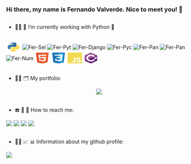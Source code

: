 ### Hi there, my name is Fernando Valverde. Nice to meet you! 🤝

##

- 🧑‍💻 💼 I’m currently working with Python 🐍

<div style="display: inline_block"><br>
  <img align="center" alt="Fer-Python" height="30" width="40" src="https://raw.githubusercontent.com/devicons/devicon/master/icons/python/python-original.svg">
  <img align="center" alt="Fer-Sel" height="30" width="40" src="https://cdn.jsdelivr.net/gh/devicons/devicon/icons/selenium/selenium-original.svg" />
  <img align="center" alt="Fer-Pyt" height="30" width="40"  src="https://cdn.jsdelivr.net/gh/devicons/devicon/icons/pytest/pytest-original-wordmark.svg" />
  <img align="center" alt="Fer-Django" height="30" width="40" src="https://cdn.jsdelivr.net/gh/devicons/devicon/icons/django/django-plain-wordmark.svg"/>
  <img align="center" alt="Fer-Pyc" height="30" width="40"   src="https://cdn.jsdelivr.net/gh/devicons/devicon/icons/pycharm/pycharm-original.svg" />
  <img align="center" alt="Fer-Pan" height="30" width="40"  src="https://cdn.jsdelivr.net/gh/devicons/devicon/icons/pandas/pandas-original.svg" />
  <img align="center" alt="Fer-Pan" height="30" width="40"   src="https://cdn.jsdelivr.net/gh/devicons/devicon/icons/jupyter/jupyter-original-wordmark.svg" />
  <img align="center" alt="Fer-Num" height="30" width="40"   src="https://cdn.jsdelivr.net/gh/devicons/devicon/icons/numpy/numpy-original.svg" />
  <img align="center" alt="Fer-HTML" height="30" width="40" src="https://raw.githubusercontent.com/devicons/devicon/master/icons/html5/html5-original.svg">
  <img align="center" alt="Fer-CSS" height="30" width="40" src="https://raw.githubusercontent.com/devicons/devicon/master/icons/css3/css3-original.svg">
  <img align="center" alt="Fer-Js" height="30" width="40" src="https://raw.githubusercontent.com/devicons/devicon/master/icons/javascript/javascript-plain.svg">
  <img align="center" alt="Fer-Csharp" height="30" width="40" src="https://raw.githubusercontent.com/devicons/devicon/master/icons/csharp/csharp-original.svg">
</div>

##

- 👨‍💻 🗂️ My portfolio:

<div align="center">
<a href="https://phernando82.github.io/portfolio/index-es.html" target="_blank"><img src="https://img.shields.io/badge/website-000000?style=for-the-badge&logo=About.me&logoColor=white" target="_blank"></a>
</div>

##

- ☎️ 📱 📧 How to reach me: 

<div> 
  <a href="https://api.whatsapp.com/send?phone=+351920440669&text=Hola!%20%20Fernando" target="_blank"><img src="https://img.shields.io/badge/WhatsApp-25D366?style=for-the-badge&logo=whatsapp&logoColor=white" target="_blank"></a>
 <a href="https://discordapp.com/users/Phernando#7183" target="_blank"><img src="https://img.shields.io/badge/Discord-7289DA?style=for-the-badge&logo=discord&logoColor=white" target="_blank"></a>
  <a href = "mailto:nandovalverde@gmail.com"><img src="https://img.shields.io/badge/Gmail-D14836?style=for-the-badge&logo=gmail&logoColor=white" target="_blank"></a>
  <a href="https://www.linkedin.com/in/fernando-peres-valverde/" target="_blank"><img src="https://img.shields.io/badge/-LinkedIn-%230077B5?style=for-the-badge&logo=linkedin&logoColor=white" target="_blank"></a> 
 
</div>

## 

- 🧑‍💻 📈 📊 Information about my github profile:

<div align="left">
  <a href="https://github.com/Phernando82">  
  <img height="180em" src="https://github-readme-stats.vercel.app/api/top-langs/?username=Phernando82&layout=compact&langs_count=7&theme=dark"/>
</div>

##

